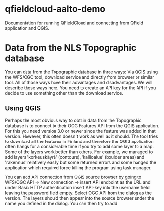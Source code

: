 # qfieldcloud-aalto-demo
Documentation for running QFieldCloud and connecting from QField application and QGIS.

# Data from the NLS Topographic database
You can data from the Topographic database in three ways: Via QGIS using the WFS/OGC tool, download service and directly from browser or similar tool. All of those ways have their advantages and disadvantages. We will describe those ways here. You need to create an API key for the API if you decide to use something other than the download service.
## Using QGIS
Perhaps the most obvious way to obtain data from the Topographic database is to connect to their OCG Features API from the QGIS application. For this you need version 3.0 or newer since the feature was added in that version. However, this often doesn't work as well as it should. The tool tries to download all the features in Finland and therefore the QGIS application often hangs for a considerable time if you try to add some layer to a map. Some of the layers work better than others. For example, we managed to add layers 'korkeuskäyrä' (contours), 'kallioalue' (boulder areas) and 'rakennus' relatively easily but some returned errors and some hanged the application which required force killing the program using task manager. 

You can add API connection from QGIS source browser by going to WFS/OGC API -> New connection -> insert API endpoint as the URL and under Basic HTTP authentication insert API-key into the username field leaving the password field empty. Select OGC API from the dialog as the version. The layers should then appear into the source browser under the name you defined in the dialog. You can then try to add  



